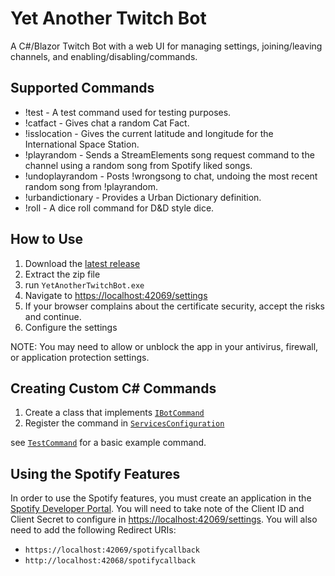 # Yet Another Twitch Bot

A C#/Blazor Twitch Bot with a web UI for managing settings, joining/leaving channels, and enabling/disabling/commands.

## Supported Commands

* !test - A test command used for testing purposes.
* !catfact - Gives chat a random Cat Fact.
* !isslocation - Gives the current latitude and longitude for the International Space Station.
* !playrandom - Sends a StreamElements song request command to the channel using a random song from Spotify liked songs.
* !undoplayrandom - Posts !wrongsong to chat, undoing the most recent random song from !playrandom.
* !urbandictionary - Provides a Urban Dictionary definition.
* !roll - A dice roll command for D&D style dice.

## How to Use

1. Download the [latest release](https://github.com/markekraus/YetAnotherTwitchBot/releases/latest)
1. Extract the zip file
1. run `YetAnotherTwitchBot.exe`
1. Navigate to [https://localhost:42069/settings](https://localhost:42069/settings)
1. If your browser complains about the certificate security, accept the risks and continue.
1. Configure the settings

NOTE: You may need to allow or unblock the app in your antivirus, firewall, or application protection settings.

## Creating Custom C# Commands

1. Create a class that implements [`IBotCommand`](Interfaces/IBotCommand.cs)
1. Register the command in [`ServicesConfiguration`](Services/ServicesConfiguration.cs)

see [`TestCommand`](Commands/TestCommand.cs) for a basic example command.

## Using the Spotify Features

In order to use the Spotify features, you must create an application in the [Spotify Developer Portal](https://developer.spotify.com/dashboard/login).
You will need to take note of the Client ID and Client Secret to configure in [https://localhost:42069/settings](https://localhost:42069/settings).
You will also need to add the following Redirect URIs:

* `https://localhost:42069/spotifycallback`
* `http://localhost:42068/spotifycallback`
